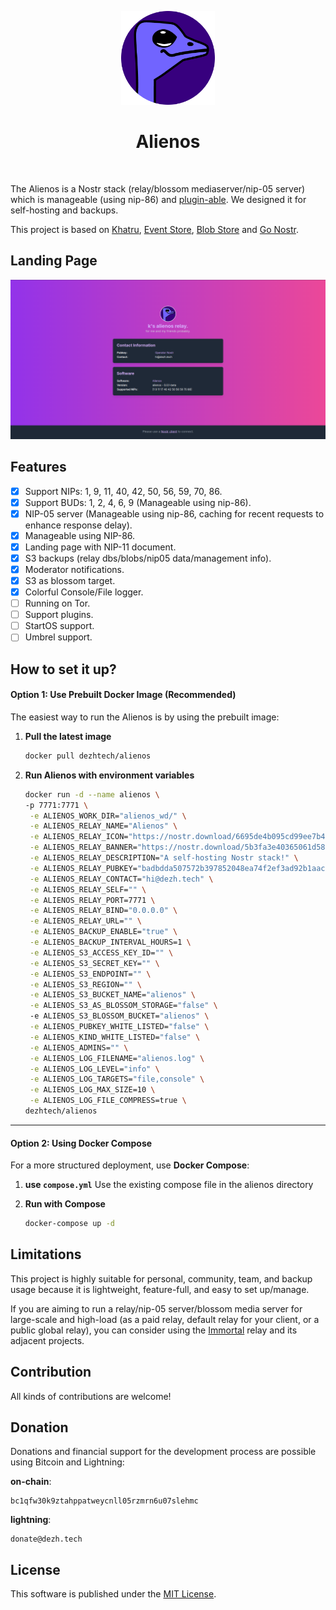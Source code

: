<p align="center"> 
    <img alt="alienos" src="./static/images/logo.png" width="150" height="150" />
</p>

<h1 align="center">
Alienos
</h1>

<br/>


The Alienos is a Nostr stack (relay/blossom mediaserver/nip-05 server) which is manageable (using nip-86) and [plugin-able](wip). We designed it for self-hosting and backups.

This project is based on [Khatru](https://github.com/fiatjaf/khatru), [Event Store](https://github.com/fiatjaf/eventstore), [Blob Store](github.com/kehiy/blobstore) and [Go Nostr](github.com/nbd-wtf/go-nostr).


## Landing Page

<img alt="alienos" src="./static/images/screenshot.png" />

## Features

- [X] Support NIPs: 1, 9, 11, 40, 42, 50, 56, 59, 70, 86.
- [X] Support BUDs: 1, 2, 4, 6, 9 (Manageable using nip-86).
- [X] NIP-05 server (Manageable using nip-86, caching for recent requests to enhance response delay).
- [X] Manageable using NIP-86.
- [X] Landing page with NIP-11 document.
- [X] S3 backups (relay dbs/blobs/nip05 data/management info).
- [X] Moderator notifications.
- [X] S3 as blossom target.
- [X] Colorful Console/File logger.
- [ ] Running on Tor.
- [ ] Support plugins.
- [ ] StartOS support.
- [ ] Umbrel support.

## How to set it up?


#### **Option 1: Use Prebuilt Docker Image (Recommended)**

The easiest way to run the Alienos is by using the prebuilt image:

1. **Pull the latest image**

   ```sh
   docker pull dezhtech/alienos
   ```

2. **Run Alienos with environment variables**
   ```sh
   docker run -d --name alienos \
   -p 7771:7771 \
    -e ALIENOS_WORK_DIR="alienos_wd/" \
    -e ALIENOS_RELAY_NAME="Alienos" \
    -e ALIENOS_RELAY_ICON="https://nostr.download/6695de4b095cd99ee7b4f6e2ef9ff89a9029efc1a017e60b8b5b5cb446b2c1e0.webp" \
    -e ALIENOS_RELAY_BANNER="https://nostr.download/5b3fa3e40365061d58946fdb1bc6549a4675186591f9f589f9983895bfac8940.webp" \
    -e ALIENOS_RELAY_DESCRIPTION="A self-hosting Nostr stack!" \
    -e ALIENOS_RELAY_PUBKEY="badbdda507572b397852048ea74f2ef3ad92b1aac07c3d4e1dec174e8cdc962a" \
    -e ALIENOS_RELAY_CONTACT="hi@dezh.tech" \
    -e ALIENOS_RELAY_SELF="" \
    -e ALIENOS_RELAY_PORT=7771 \
    -e ALIENOS_RELAY_BIND="0.0.0.0" \
    -e ALIENOS_RELAY_URL="" \
    -e ALIENOS_BACKUP_ENABLE="true" \
    -e ALIENOS_BACKUP_INTERVAL_HOURS=1 \
    -e ALIENOS_S3_ACCESS_KEY_ID="" \
    -e ALIENOS_S3_SECRET_KEY="" \
    -e ALIENOS_S3_ENDPOINT="" \
    -e ALIENOS_S3_REGION="" \
    -e ALIENOS_S3_BUCKET_NAME="alienos" \
    -e ALIENOS_S3_AS_BLOSSOM_STORAGE="false" \ 
    -e ALIENOS_S3_BLOSSOM_BUCKET="alienos" \
    -e ALIENOS_PUBKEY_WHITE_LISTED="false" \
    -e ALIENOS_KIND_WHITE_LISTED="false" \
    -e ALIENOS_ADMINS="" \
    -e ALIENOS_LOG_FILENAME="alienos.log" \
    -e ALIENOS_LOG_LEVEL="info" \
    -e ALIENOS_LOG_TARGETS="file,console" \
    -e ALIENOS_LOG_MAX_SIZE=10 \
    -e ALIENOS_LOG_FILE_COMPRESS=true \
   dezhtech/alienos
   ```

---

#### **Option 2: Using Docker Compose**

For a more structured deployment, use **Docker Compose**:

1. **use `compose.yml`**
Use the existing compose file in the alienos directory

2. **Run with Compose**
   ```sh
   docker-compose up -d
   ```

## Limitations

This project is highly suitable for personal, community, team, and backup usage because it is lightweight, feature-full, and easy to set up/manage.

If you are aiming to run a relay/nip-05 server/blossom media server for large-scale and high-load (as a paid relay, default relay for your client, or a public global relay), you can consider using the [Immortal](https://github.com/dezh-tech/immortal) relay and its adjacent projects.

## Contribution

All kinds of contributions are welcome!

## Donation

Donations and financial support for the development process are possible using Bitcoin and Lightning:

**on-chain**:

```
bc1qfw30k9ztahppatweycnll05rzmrn6u07slehmc
```

**lightning**: 

```
donate@dezh.tech
```

## License

This software is published under the [MIT License](./LICENSE).
